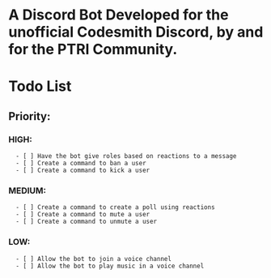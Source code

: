 # A Discord Bot Developed for the unofficial Codesmith Discord, by and for the PTRI Community.

# Todo List

## Priority:

### HIGH:

      - [ ] Have the bot give roles based on reactions to a message
      - [ ] Create a command to ban a user
      - [ ] Create a command to kick a user

### MEDIUM:

      - [ ] Create a command to create a poll using reactions
      - [ ] Create a command to mute a user
      - [ ] Create a command to unmute a user

### LOW:

      - [ ] Allow the bot to join a voice channel
      - [ ] Allow the bot to play music in a voice channel
